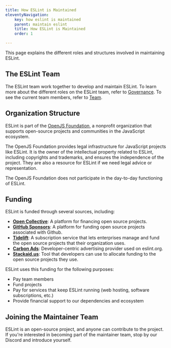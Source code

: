 ```yaml
---
title: How ESLint is Maintained
eleventyNavigation:
    key: how eslint is maintained
    parent: maintain eslint
    title: How ESLint is Maintained
    order: 1

---
```


This page explains the different roles and structures involved in maintaining ESLint.

## The ESLint Team

The ESLint team work together to develop and maintain ESLint. To learn more about the different roles on the ESLint team, refer to [Governance](../contribute/governance). To see the current team members, refer to [Team](https://eslint.org/team/).

## Organization Structure

ESLint is part of the [OpenJS Foundation](https://openjsf.org/), a nonprofit organization that supports open-source projects and communities in the JavaScript ecosystem.

The OpenJS Foundation provides legal infrastructure for JavaScript projects like ESLint. It is the owner of the intellectual property related to ESLint, including copyrights and trademarks, and ensures the independence of the project. They are also a resource for ESLint if we need legal advice or representation.

The OpenJS Foundation does not participate in the day-to-day functioning of ESLint.

## Funding

ESLint is funded through several sources, including:

* [**Open Collective**](https://opencollective.com/eslint): A platform for financing open source projects.
* [**GitHub Sponsors**](https://github.com/sponsors/eslint): A platform for funding open source projects associated with Github.
* [**Tidelift**](https://tidelift.com/subscription/pkg/npm-eslint): A subscription service that lets enterprises manage and fund the open source projects that their organization uses.
* [**Carbon Ads**](https://www.carbonads.net/open-source): Developer-centric advertising provider used on eslint.org.
* [**Stackaid.us**](https://simulation.stackaid.us/github/eslint/eslint): Tool that developers can use to allocate funding to the open source projects they use.

ESLint uses this funding for the following purposes:

* Pay team members
* Fund projects
* Pay for services that keep ESLint running (web hosting, software subscriptions, etc.)
* Provide financial support to our dependencies and ecosystem

## Joining the Maintainer Team

ESLint is an open-source project, and anyone can contribute to the project. If you're interested in becoming part of the maintainer team, stop by our Discord and introduce yourself.
